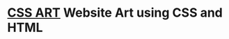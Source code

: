 # [CSS ART](https://static-00.iconduck.com/assets.00/artist-palette-emoji-1024x1023-fvf1h542.png "CSS ART") Website Art using CSS and HTML
 
 
